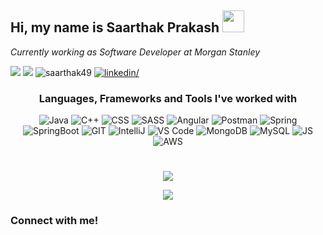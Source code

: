<h2>Hi, my name is Saarthak Prakash <img src="https://github.com/TheDudeThatCode/TheDudeThatCode/blob/master/Assets/Hi.gif" width="35px"></h2>
<p><em>Currently working as Software Developer at Morgan Stanley</em></p>


<p align="left">
  <img src = "https://img.shields.io/github/followers/saarthak49?logo=GitHub&style=for-the-badge">
  <img src = "https://img.shields.io/github/stars/saarthak49?logo=github&style=for-the-badge">
  <img src = "https://komarev.com/ghpvc/?username=saarthak49&label=Profile%20views&color=0e75b6&style=for-the-badge" alt="saarthak49" />
  <a href="https://www.linkedin.com/in/saarthak-prakash-5a72b8169/" target="_blank">
    <img src=https://img.shields.io/badge/linkedin-%231E77B5.svg?&style=for-the-badge&logo=linkedin&logoColor=white alt=linkedin/>
  </a>
</p>





<!-- <p align="right"> -->
  
</p>

<h3 align="center">Languages, Frameworks and Tools I've worked with</h3>
<p align="center">
  <img src="https://img.shields.io/badge/Java-ED8B00?style=for-the-badge&logo=java&logoColor=white" alt="Java">
  <img src="https://img.shields.io/badge/C%2B%2B-00599C?style=for-the-badge&logo=c%2B%2B&logoColor=white" alt="C++">
  <img src="https://img.shields.io/badge/CSS-239120?&style=for-the-badge&logo=css3&logoColor=white" alt="CSS">
  <img src="https://img.shields.io/badge/Sass-CC6699?style=for-the-badge&logo=sass&logoColor=white" alt="SASS">
  <img src="https://img.shields.io/badge/Angular-DD0031?style=for-the-badge&logo=angular&logoColor=white" alt="Angular">
  <img src="https://img.shields.io/badge/postman-ff6c37.svg?style=for-the-badge&logo=postman&logoColor=white" alt="Postman">
  <img src ="https://img.shields.io/badge/spring-%236DB33F.svg?style=for-the-badge&logo=spring&logoColor=white" alt="Spring">
  <img src ="https://img.shields.io/badge/spring boot-008037.svg?style=for-the-badge&logo=springboot&logoColor=white" alt="SpringBoot">
  <img src="https://img.shields.io/badge/git-f63d11.svg?style=for-the-badge&logo=GIT&logoColor=white" alt="GIT">
  <img src="https://img.shields.io/badge/IntelliJ-7a54a4.svg?style=for-the-badge&logo=intellij idea&logoColor=white" alt="IntelliJ">
  <img src="https://img.shields.io/badge/VS Code-107ec9.svg?style=for-the-badge&logo=visual studio code&logoColor=white" alt="VS Code">
  <img src="https://img.shields.io/badge/mongodb-023430.svg?style=for-the-badge&logo=mongodb&logoColor=00ed64" alt="MongoDB">
  <img src="https://img.shields.io/badge/mysql-4040FF.svg?style=for-the-badge&logo=mysql&logoColor=white" alt="MySQL">
  <img src="https://img.shields.io/badge/JavaScript-323330?style=for-the-badge&logo=javascript&logoColor=F7DF1E" alt="JS">
  <img src="https://img.shields.io/badge/AWS-ff9a00?style=for-the-badge&logo=amazon aws&logoColor=white" alt="AWS">
</p>

<h1></h1>

<p align = "center">
  <img align="center" src="https://github-readme-stats.vercel.app/api?username=saarthak49&show_icons=true&theme=dark">
</p>
<p align = "center">
  <img align="center" src="https://github-readme-stats.vercel.app/api/top-langs/?username=saarthak49&theme=dark&locale=en&layout=compact">
</p>

###  Connect with me!
<p align="left">
  
</p>



<!--
**saarthak49/saarthak49** is a ✨ _special_ ✨ repository because its `README.md` (this file) appears on your GitHub profile.

Here are some ideas to get you started:

- 🔭 I’m currently working on ...
- 🌱 I’m currently learning ...
- 👯 I’m looking to collaborate on ...
- 🤔 I’m looking for help with ...
- 💬 Ask me about ...
- 📫 How to reach me: ...
- 😄 Pronouns: ...
- ⚡ Fun fact: ...
-->
